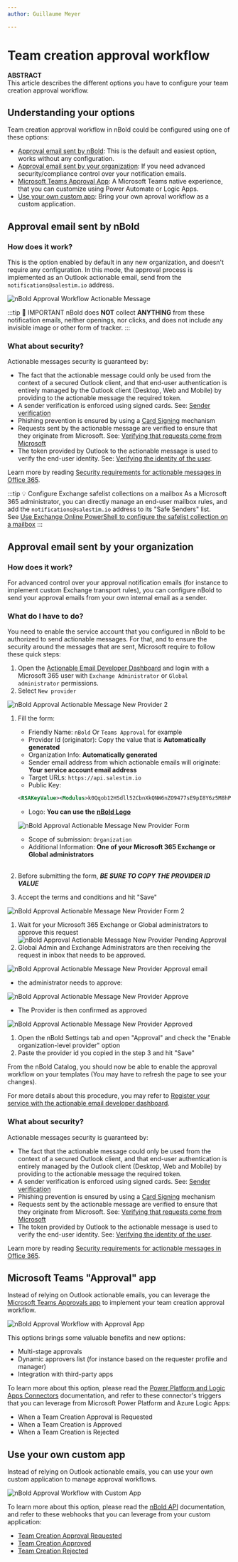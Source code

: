 ```yaml
---
author: Guillaume Meyer

---
```

# Team creation approval workflow

**ABSTRACT**  
This article describes the different options you have to configure your team creation approval workflow.

## Understanding your options

Team creation approval workflow in nBold could be configured using one of these options:

* [Approval email sent by nBold](#approval-email-sent-by-salestim): This is the default and easiest option, works without any configuration.
* [Approval email sent by your organization](#approval-email-sent-by-your-organization): If you need advanced security/compliance control over your notification emails.
* [Microsoft Teams Approval App](#microsoft-teams-approval-app): A Microsoft Teams native experience, that you can customize using Power Automate or Logic Apps.
* [Use your own custom app](#use-your-own-custom-app): Bring your own aproval workflow as a custom application.

## Approval email sent by nBold

### How does it work?

This is the option enabled by default in any new organization, and doesn't require any configuration. In this mode, the approval process is implemented as an Outlook actionable email, send from the `notifications@salestim.io` address.

![nBold Approval Workflow Actionable Message](/img/nocode/approval-actionable-message.png)

:::tip 📧 IMPORTANT
nBold does **NOT** collect **ANYTHING** from these notification emails, neither openings, nor clicks, and does not include any invisible image or other form of tracker.
:::

### What about security?

Actionable messages security is guaranteed by:

* The fact that the actionable message could only be used from the context of a secured Outlook client, and that end-user authentication is entirely managed by the Outlook client (Desktop, Web and Mobile) by providing to the actionable message the required token.
* A sender verification is enforced using signed cards. See: [Sender verification
  ](https://docs.microsoft.com/en-us/outlook/actionable-messages/security-requirements#sender-verification)
* Phishing prevention is ensured by using a [Card Signing](https://docs.microsoft.com/en-us/outlook/actionable-messages/security-requirements#signed-card-payloads) mechanism
* Requests sent by the actionable message are verified to ensure that they originate from Microsoft. See: [Verifying that requests come from Microsoft](https://docs.microsoft.com/en-us/outlook/actionable-messages/security-requirements#verifying-that-requests-come-from-microsoft)
* The token provided by Outlook to the actionable message is used to verify the end-user identity. See: [Verifying the identity of the user](https://docs.microsoft.com/en-us/outlook/actionable-messages/security-requirements#verifying-the-identity-of-the-user).

Learn more by reading [Security requirements for actionable messages in Office 365](https://docs.microsoft.com/en-us/outlook/actionable-messages/security-requirements).

:::tip 💡 Configure Exchange safelist collections on a mailbox
As a Microsoft 365 administrator, you can directly manage an end-user mailbox rules, and add the `notifications@salestim.io` address to its "Safe Senders" list.  
See [Use Exchange Online PowerShell to configure the safelist collection on a mailbox](https://docs.microsoft.com/en-us/microsoft-365/security/office-365-security/configure-junk-email-settings-on-exo-mailboxes?view=o365-worldwide#use-exchange-online-powershell-to-configure-the-safelist-collection-on-a-mailbox)
:::

## Approval email sent by your organization

### How does it work?

For advanced control over your approval notification emails (for instance to implement custom Exchange transport rules), you can configure nBold to send your approval emails from your own internal email as a sender.

### What do I have to do?

You need to enable the service account that you configured in nBold to be authorized to send actionable messages. For that, and to ensure the security around the messages that are sent, Microsoft require to follow these quick steps:

1. Open the [Actionable Email Developer Dashboard](https://aka.ms/publishoam) and login with a Microsoft 365 user with `Exchange Administrator` or `Global administrator` permissions.
2. Select `New provider`

![nBold Approval Actionable Message New Provider 2](/img/nocode/approval-actionable-message-new-provider-add.png)

1. Fill the form:
   * Friendly Name: `nBold` Or `Teams Approval` for example
   * Provider Id (originator): Copy the value that is **Automatically generated**
   * Organization Info: **Automatically generated**
   * Sender email address from which actionable emails will originate: **Your service account email address**
   * Target URLs: `https://api.salestim.io`
   * Public Key:

   ```xml
   <RSAKeyValue><Modulus>k0Qqob12HSdll52CbnXkQNW6nZO9477sE9pI8Y6z5M8hPtJinAf2r41Sxss3Y9oP1nzcfs3fHpi1AUjffyD44I2FxmqF+FGfgKsuWeYce/75Kb1QCEDOwTjP4kqgPD8NeJbWNIe2ZRRKilmxmmUZ6NErNEWvf8vzQvvpVeP9CLUIERuBxLlLlitjNTyCUjgTTkC+giKtmcxTnJ/lUav3erPsev8isS+IQwz6SaXCqj/eYnFkhM2ADF2UCL4ssgHEj6jYe4m8IyMQBgxxr4+4fziixn0uimGQqt54VbT4BToq7l7S8wSj3WNRwR7KBBWvo6pnx39fDMWazfLbe5NmsQ==</Modulus><Exponent>AQAB</Exponent></RSAKeyValue>
   ```
   * Logo: **You can use the** [**nBold Logo**](https://docs.nbold.co/Logo_degrade_noir@4x.png)

   ![nBold Approval Actionable Message New Provider Form](/img/nocode/approval-actionable-message-new-provider-form.png)
   * Scope of submission: `Organization`
   * Additional Information: **One of your Microsoft 365 Exchange or Global administrators**  
     <br/>
2. Before submitting the form, **_BE SURE TO COPY THE PROVIDER ID VALUE_**
3. Accept the terms and conditions and hit "Save"

![nBold Approval Actionable Message New Provider Form 2](/img/nocode/approval-actionable-message-new-provider-form-2.png)

1. Wait for your Microsoft 365 Exchange or Global administrators to approve this request
   ![nBold Approval Actionable Message New Provider Pending Approval](/img/nocode/approval-actionable-message-new-provider-pending-approval.png)
2. Global Admin and Exchange Administrators are then receiving the request in inbox that needs to be approved.

![nBold Approval Actionable Message New Provider Approval email](/img/nocode/approval-actionable-message-new-provider-approval-email.png)

* the administrator needs to approve:

![nBold Approval Actionable Message New Provider Approve](/img/nocode/approval-actionable-message-new-provider-approve.png)

* The Provider is then confirmed as approved

![nBold Approval Actionable Message New Provider Approved](/img/nocode/approval-actionable-message-new-provider-approved.png)

1. Open the nBold Settings tab and open "Approval" and check the "Enable organization-level provider" option
2. Paste the provider id you copied in the step 3 and hit "Save"

From the nBold Catalog, you should now be able to enable the approval workflow on your templates (You may have to refresh the page to see your changes).

For more details about this procedure, you may refer to [Register your service with the actionable email developer dashboard](https://docs.microsoft.com/en-us/outlook/actionable-messages/email-dev-dashboard).

### What about security?

Actionable messages security is guaranteed by:

* The fact that the actionable message could only be used from the context of a secured Outlook client, and that end-user authentication is entirely managed by the Outlook client (Desktop, Web and Mobile) by providing to the actionable message the required token.
* A sender verification is enforced using signed cards. See: [Sender verification
  ](https://docs.microsoft.com/en-us/outlook/actionable-messages/security-requirements#sender-verification)
* Phishing prevention is ensured by using a [Card Signing](https://docs.microsoft.com/en-us/outlook/actionable-messages/security-requirements#signed-card-payloads) mechanism
* Requests sent by the actionable message are verified to ensure that they originate from Microsoft. See: [Verifying that requests come from Microsoft](https://docs.microsoft.com/en-us/outlook/actionable-messages/security-requirements#verifying-that-requests-come-from-microsoft)
* The token provided by Outlook to the actionable message is used to verify the end-user identity. See: [Verifying the identity of the user](https://docs.microsoft.com/en-us/outlook/actionable-messages/security-requirements#verifying-the-identity-of-the-user).

Learn more by reading [Security requirements for actionable messages in Office 365](https://docs.microsoft.com/en-us/outlook/actionable-messages/security-requirements).

## Microsoft Teams "Approval" app

Instead of relying on Outlook actionable emails, you can leverage the [Microsoft Teams Approvals app](https://support.microsoft.com/en-us/office/what-is-approvals-a9a01c95-e0bf-4d20-9ada-f7be3fc283d3) to implement your team creation approval workflow.

![nBold Approval Workflow with Approval App](/img/nocode/approvals-app.png)

This options brings some valuable benefits and new options:

* Multi-stage approvals
* Dynamic approvers list (for instance based on the requester profile and manager)
* Integration with third-party apps

To learn more about this option, please read the [Power Platform and Logic Apps Connectors](/integrate-with-nbold/power-platform) documentation, and refer to these connector's triggers that you can leverage from Microsoft Power Platform and Azure Logic Apps:

* When a Team Creation Approval is Requested
* When a Team Creation is Approved
* When a Team Creation is Rejected

## Use your own custom app

Instead of relying on Outlook actionable emails, you can use your own custom application to manage approval workflows.

![nBold Approval Workflow with Custom App](/img/nocode/custom-approval.png)

To learn more about this option, please read the [nBold API](/api#section/Get-started) documentation, and refer to these webhooks that you can leverage from your custom application:

* [Team Creation Approval Requested](/api/webhooks#team-creation-approval-requested)
* [Team Creation Approved](https://docs.nbold.co/api#tag/Approvals)
* [Team Creation Rejected](/api/webhooks#team-creation-rejected)